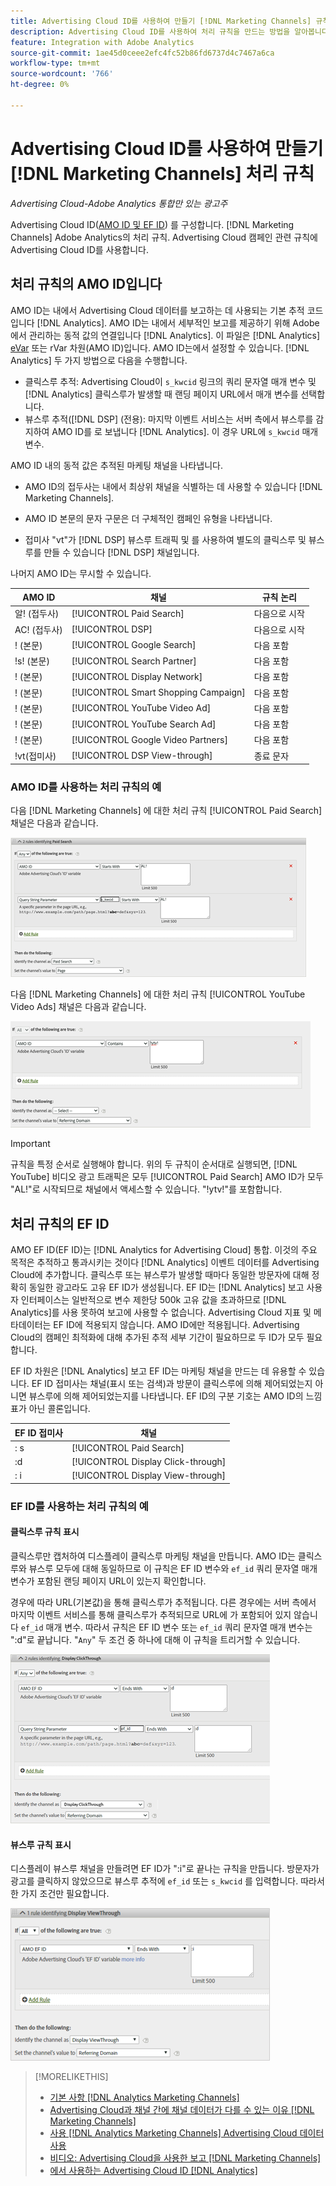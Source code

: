 ```yaml
---
title: Advertising Cloud ID를 사용하여 만들기 [!DNL Marketing Channels] 규칙
description: Advertising Cloud ID를 사용하여 처리 규칙을 만드는 방법을 알아봅니다. [!DNL Analytics Marketing Channels].
feature: Integration with Adobe Analytics
source-git-commit: 1ae45d0ceee2efc4fc52b86fd6737d4c7467a6ca
workflow-type: tm+mt
source-wordcount: '766'
ht-degree: 0%

---
```


# Advertising Cloud ID를 사용하여 만들기 [!DNL Marketing Channels] 처리 규칙

*Advertising Cloud-Adobe Analytics 통합만 있는 광고주*

Advertising Cloud ID([AMO ID 및 EF ID](../ids.md)) 를 구성합니다. [!DNL Marketing Channels] Adobe Analytics의 처리 규칙. Advertising Cloud 캠페인 관련 규칙에 Advertising Cloud ID를 사용합니다.

## 처리 규칙의 AMO ID입니다

AMO ID는 내에서 Advertising Cloud 데이터를 보고하는 데 사용되는 기본 추적 코드입니다 [!DNL Analytics]. AMO ID는 내에서 세부적인 보고를 제공하기 위해 Adobe에서 관리하는 동적 값의 연결입니다 [!DNL Analytics]. 이 파일은 [!DNL Analytics] [eVar](https://experienceleague.adobe.com/docs/analytics/components/dimensions/evar.html) 또는 rVar 차원(AMO ID)입니다. AMO ID는에서 설정할 수 있습니다. [!DNL Analytics] 두 가지 방법으로 다음을 수행합니다.

* 클릭스루 추적: Advertising Cloud이 `s_kwcid` 링크의 쿼리 문자열 매개 변수 및 [!DNL Analytics] 클릭스루가 발생할 때 랜딩 페이지 URL에서 매개 변수를 선택합니다.
* 뷰스루 추적([!DNL DSP] (전용): 마지막 이벤트 서비스는 서버 측에서 뷰스루를 감지하여 AMO ID를 로 보냅니다 [!DNL Analytics]. 이 경우 URL에 `s_kwcid` 매개 변수.

AMO ID 내의 동적 값은 추적된 마케팅 채널을 나타냅니다.

* AMO ID의 접두사는 내에서 최상위 채널을 식별하는 데 사용할 수 있습니다 [!DNL Marketing Channels].

* AMO ID 본문의 문자 구문은 더 구체적인 캠페인 유형을 나타냅니다.

* 접미사 &quot;vt&quot;가 [!DNL DSP] 뷰스루 트래픽 및 를 사용하여 별도의 클릭스루 및 뷰스루를 만들 수 있습니다 [!DNL DSP] 채널입니다.

나머지 AMO ID는 무시할 수 있습니다.

| AMO ID | 채널 | 규칙 논리 |
|--------|---------|--------------------|
| 알! (접두사) | [!UICONTROL Paid Search] | 다음으로 시작 |
| AC! (접두사) | [!UICONTROL DSP] | 다음으로 시작 |
| ! (본문) | [!UICONTROL Google Search] | 다음 포함 |
| !s! (본문) | [!UICONTROL Search Partner] | 다음 포함 |
| ! (본문) | [!UICONTROL Display Network] | 다음 포함 |
| ! (본문) | [!UICONTROL Smart Shopping Campaign] | 다음 포함 |
| ! (본문) | [!UICONTROL YouTube Video Ad] | 다음 포함 |
| ! (본문) | [!UICONTROL YouTube Search Ad] | 다음 포함 |
| ! (본문) | [!UICONTROL Google Video Partners] | 다음 포함 |
| !vt(접미사) | [!UICONTROL DSP View-through] | 종료 문자 |

### AMO ID를 사용하는 처리 규칙의 예

다음 [!DNL Marketing Channels] 에 대한 처리 규칙 [!UICONTROL Paid Search] 채널은 다음과 같습니다.

![예 [!UICONTROL Paid Search] 규칙](/help/integrations/assets/a4adc-mc-rule-paidsearch.png)

다음 [!DNL Marketing Channels] 에 대한 처리 규칙 [!UICONTROL YouTube Video Ads] 채널은 다음과 같습니다.

![예 [!UICONTROL YouTube Video Ads] 규칙](/help/integrations/assets/a4adc-mc-rule-youtube-video.png)

>[!IMPORTANT]
>
> 규칙을 특정 순서로 실행해야 합니다. 위의 두 규칙이 순서대로 실행되면, [!DNL YouTube] 비디오 광고 트래픽은 모두 [!UICONTROL Paid Search] AMO ID가 모두 &quot;AL!&quot;로 시작되므로 채널에서 액세스할 수 있습니다. &quot;!ytv!&quot;를 포함합니다.

## 처리 규칙의 EF ID

AMO EF ID(EF ID)는 [!DNL Analytics for Advertising Cloud] 통합. 이것의 주요 목적은 추적하고 통과시키는 것이다 [!DNL Analytics] 이벤트 데이터를 Advertising Cloud에 추가합니다. 클릭스루 또는 뷰스루가 발생할 때마다 동일한 방문자에 대해 정확히 동일한 광고라도 고유 EF ID가 생성됩니다. EF ID는 [!DNL Analytics] 보고 사용자 인터페이스는 일반적으로 변수 제한당 500k 고유 값을 초과하므로 [!DNL Analytics]를 사용 못하여 보고에 사용할 수 없습니다. Advertising Cloud 지표 및 메타데이터는 EF ID에 적용되지 않습니다. AMO ID에만 적용됩니다. Advertising Cloud의 캠페인 최적화에 대해 추가된 추적 세부 기간이 필요하므로 두 ID가 모두 필요합니다.

EF ID 차원은 [!DNL Analytics] 보고 EF ID는 마케팅 채널을 만드는 데 유용할 수 있습니다. EF ID 접미사는 채널(표시 또는 검색)과 방문이 클릭스루에 의해 제어되었는지 아니면 뷰스루에 의해 제어되었는지를 나타냅니다. EF ID의 구분 기호는 AMO ID의 느낌표가 아닌 콜론입니다.

| EF ID 접미사 | 채널 |
|-------|---------|
| : s | [!UICONTROL Paid Search] |
| :d | [!UICONTROL Display Click-through] |
| : i | [!UICONTROL Display View-through] |

### EF ID를 사용하는 처리 규칙의 예

#### 클릭스루 규칙 표시

클릭스루만 캡처하여 디스플레이 클릭스루 마케팅 채널을 만듭니다. AMO ID는 클릭스루와 뷰스루 모두에 대해 동일하므로 이 규칙은 EF ID 변수와 `ef_id` 쿼리 문자열 매개 변수가 포함된 랜딩 페이지 URL이 있는지 확인합니다.

경우에 따라 URL(기본값)을 통해 클릭스루가 추적됩니다. 다른 경우에는 서버 측에서 마지막 이벤트 서비스를 통해 클릭스루가 추적되므로 URL에 가 포함되어 있지 않습니다 `ef_id` 매개 변수. 따라서 규칙은 EF ID 변수 또는 `ef_id` 쿼리 문자열 매개 변수는 &quot;:d&quot;로 끝납니다. &quot;`Any`&quot; 두 조건 중 하나에 대해 이 규칙을 트리거할 수 있습니다.

![디스플레이 클릭스루 규칙의 예](/help/integrations/assets/a4adc-mc-rule-display-ct.png)

#### 뷰스루 규칙 표시

디스플레이 뷰스루 채널을 만들려면 EF ID가 &quot;:i&quot;로 끝나는 규칙을 만듭니다. 방문자가 광고를 클릭하지 않았으므로 뷰스루 추적에 `ef_id` 또는 `s_kwcid` 를 입력합니다. 따라서 한 가지 조건만 필요합니다.

![표시 뷰스루 규칙의 예](/help/integrations/assets/a4adc-mc-rule-display-vt.png)

>[!MORELIKETHIS]
>
>* [기본 사항 [!DNL Analytics Marketing Channels]](mc-overview.md)
>* [Advertising Cloud과 채널 간에 채널 데이터가 다를 수 있는 이유 [!DNL Marketing Channels]](mc-data-variances.md)
>* [사용 [!DNL Analytics Marketing Channels] Advertising Cloud 데이터 사용](mc-ac-data.md)
>* [비디오: Advertising Cloud을 사용한 보고 [!DNL Marketing Channels]](https://experienceleague.adobe.com/docs/advertising-cloud-learn/tutorials/analytics/analytics-reporting-a4adc.html)
>* [에서 사용하는 Advertising Cloud ID [!DNL Analytics]](/help/integrations/analytics/ids.md)


